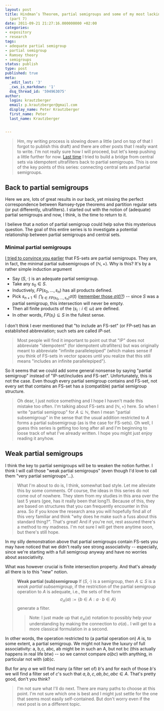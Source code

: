 ```yaml
---
layout: post
title: Hindman’s Theorem, partial semigroups and some of my most lacking intuitions
  (part 7)
date: 2011-09-21 21:27:16.000000000 +02:00
categories:
- expository
- research
tags:
- adequate partial semigroup
- partial semigroup
- Ramsey theory
- semigroups
status: publish
type: post
published: true
meta:
  _edit_last: '3'
  _cws_is_markdown: '1'
  dsq_thread_id: '594963075'
author:
  login: krautzberger
  email: p.krautzberger@gmail.com
  display_name: Peter Krautzberger
  first_name: Peter
  last_name: Krautzberger


---
```


> Hm, my writing process is slowing down a little (and on top of that I forgot to publish this draft) and there are other posts that I really want to write. I'm not really sure how I will proceed, but let's keep pushing a little further for now. [Last time](http://boolesrings.org/krautzberger/2011/09/15/hindman%E2%80%99s-theorem-partial-semigroups-and-some-of-my-most-lacking-intuitions-part-6/) I tried to build a bridge from central sets via idempotent ultrafilters back to partial semigroups. This is one of the key points of this series: connecting central sets and partial semigroups.

## Back to partial semigroups

Here we are, lots of great results in our back, yet missing the perfect correspondence between Ramsey-type theorems and partition regular sets (or put differently, ultrafilters). I started out with the notion of (adequate) partial semigroups and now, I think, is the time to return to it.

I believe that a notion of partial semigroup could help solve this mysterious question. The goal of this entire series is to investigate a potential relationship between partial semigroups and central sets.

### Minimal partial semigroups

[I tried to convince you earlier](http://boolesrings.org/krautzberger/2011/08/25/hindman%E2%80%99s-theorem-partial-semigroups-and-some-of-my-most-lacking-intuitions-part-3/) that FS-sets are partial semigroups. They are, in fact, the minimal partial subsemigroups of $(\mathbb{N},+)$. Why is this? It's by a rather simple induction argument

*   Say $(S,\cdot)$ is an adequate partial semigroup.
*   Take any $s_0\in S$.
*   Inductively, $FP(s_0,\ldots, s_n)$ has all products defined.
*   Pick $s_{n+1} \in \bigcap_{t \in FP(s_0,\ldots,s_n)} \sigma(t)$ ([remember those $\sigma(t)$?](http://boolesrings.org/krautzberger/2011/08/24/hindman%E2%80%99s-theorem-partial-semigroups-and-some-of-my-most-lacking-intuitions-part-2/)) -- since $S$ was a partial semigroup, this intersection will never be empty.
*   Then all finite products of the $(s_i : i\in \omega)$ are defined.
*   In other words, $FP(s_i) \subseteq S$ in the fullest sense.

I don't think I ever mentioned that "to include an FS-set" (or FP-set) has an established abbreviation; such sets are called _IP-set_.

> Most people will find it important to point out that "IP" does not abbreviate "idempotent" (for idempotent ultrafilters) but was originally meant to abbreviate "infinite parallelepiped" (which makes sense if you think of FS-sets in vector spaces until you realize that this still means "includes an infinite parallelepiped").

So it seems that we could add some general nonsense by saying "partial semigroup" instead of "IP-set/includes and FS-set". Unfortunately, this is not the case. Even though every partial semigroup contains and FS-set, not every set that contains an FS-set has a (compatible) partial semigroup structure.

> Oh dear, I just notice something and I hope I haven't made this mistake too often. I'm talking about FS-sets and $(\mathbb{N},+)$ here. So when I write "partial semigroup" for $A\subseteq \mathbb{N}$, then I mean "partial subsemigroup" in the sense that the usual addition restricted to $A$ forms a partial subsemigroup (as is the case for FS-sets). Oh well, I guess this series is getting too long after all and I'm beginning to loose track of what I've already written. I hope you might just enjoy reading it anyhow.

## Weak partial semigroups

I think the key to partial semigroups will be to weaken the notion further. I think I will call those "weak partial semigroups" (even though I'd love to call them "very partial semigroups"...).

> What I'm about to do is, I think, somewhat bad style. Let me alleviate this by some comments. Of course, the ideas in this series do not come out of nowhere. They stem from my studies in this area over the last 5 years (gee, has it really been that long?). Because of this, they are based on structures that you can frequently encounter in this area. So if you know the research area you will hopefully find all of this very familiar and think "why does he make such a fuss about this standard thing?". That's great! And if you're not, rest assured there's a method to my madness. I'm not sure I will get there anytime soon, but there's still hope.

In my silly demonstration above that partial semigroups contain FS-sets you may have noticed that we didn't really see strong associativity -- especially, since we're starting with a full semigroup anyway and have no worries about associativity.

What was however crucial is finite intersection property. And that's already all there is to this "new" notion.

> **Weak partial (sub)semigroup** If $(S,\cdot)$ is a semigroup, then $A\subseteq S$ is a _weak partial subsemigroup_, if the restriction of the partial semigroup operation to $A$ is adequate, i.e., the sets of the form  
>  $$ \sigma_A(a) := \{ b\in A : a\cdot b \in A\}$$ generate a filter.
> 
> > Note: I just made up that $\sigma_A(a)$ notation to possibly help your understanding by making the connection to $\sigma(a)$.. I will get to a more classical formulation in a second.

In other words, the operation restricted to (a partial operation on) $A$ is, to some extent, a partial semigroup. We might not have the luxury of full associativity: a, b,c, abc, ab might be in such an A, but not bc (this actually happens in real life btw) -- so we cannot compare $a(bc)$ with anything, in particular not with $(ab)c$.

But for any $a$ we will find many (a filter set of) $b$'s and for each of those $b$'s we will find a filter set of $c$'s such that $a,b,c,ab,bc, abc \in A$. That's pretty good, don't you think?

> I'm not sure what I'll do next. There are many paths to choose at this point. I'm not sure which one is best and I might just settle for the one that seems most easily self-contained. But don't worry even if the next post is on a different topic.